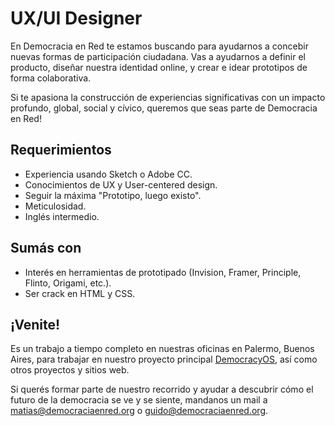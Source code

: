 UX/UI Designer
===

En Democracia en Red te estamos buscando para ayudarnos a concebir nuevas formas de participación ciudadana. Vas a ayudarnos a definir el producto, diseñar nuestra identidad online, y crear e idear prototipos de forma colaborativa.

Si te apasiona la construcción de experiencias significativas con un impacto profundo, global, social y cívico, queremos que seas parte de Democracia en Red!

## Requerimientos

- Experiencia usando Sketch o Adobe CC.
- Conocimientos de UX y User-centered design.
- Seguir la máxima "Prototipo, luego existo".
- Meticulosidad.
- Inglés intermedio.

## Sumás con
- Interés en herramientas de prototipado (Invision, Framer, Principle, Flinto, Origami, etc.).
- Ser crack en HTML y CSS.

## ¡Venite!

Es un trabajo a tiempo completo en nuestras oficinas en Palermo, Buenos Aires, para trabajar en nuestro proyecto principal [DemocracyOS](http://github.com/DemocracyOS/democracyos), así como otros proyectos y sitios web.

Si querés formar parte de nuestro recorrido y ayudar a descubrir cómo el futuro de la democracia se ve y se siente, mandanos un mail a  [matias@democraciaenred.org](mailto:matias@democraciaenred.org) o [guido@democraciaenred.org](mailto:guido@democraciaenred.org).
